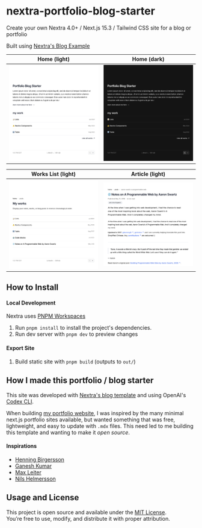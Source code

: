 # nextra-portfolio-blog-starter
Create your own Nextra 4.0+ / Next.js 15.3 / Tailwind CSS site for a blog or portfolio

Built using [Nextra's Blog Example](https://github.com/shuding/nextra/tree/c8238813e1ba425cdd72783d57707b0ff3ca52ea/examples/blog)

Home (light) | Home (dark)
:------------:|:------------:
![home_light](portfolio_starter_home.png) | ![home_dark](portfolio_starter_home_dark.png)

Works List (light) | Article (light)
:------------------:|:----------------:
![works_light](portfolio_starter_works.png) | ![article_light](aarons_article_light.png)

## How to Install
#### Local Development 
Nextra uses [PNPM Workspaces](https://pnpm.io/workspaces)
1. Run `pnpm install` to install the project's dependencies.
2. Run dev server with `pnpm dev` to preview changes

#### Export Site
1. Build static site with `pnpm build` (outputs to `out/`)

## How I made this portfolio / blog starter
This site was developed with [Nextra's blog template](https://github.com/shuding/nextra/tree/c8238813e1ba425cdd72783d57707b0ff3ca52ea/examples/blog) and using OpenAI's [Codex CLI](https://developers.openai.com/codex/cli/).

When building [my portfolio website](nickgentz.com), I was inspired by the many minimal next.js portfolio sites available, but wanted something that was free, lightweight, and easy to update with `.mdx` files. This need led to me building this template and wanting to make it *open source*.  

#### Inspirations
- [Henning Birgersson](https://www.henningbirgersson.com/)
- [Ganesh Kumar](gktk.us)
- [Max Leiter](https://maxleiter.com/)
- [Nils Helmersson](https://nils.io/)
  
## Usage and License
This project is open source and available under the [MIT License](https://github.com/nGentz/nextra-portfolio-blog-starter/blob/main/LICENSE).  
You’re free to use, modify, and distribute it with proper attribution.
